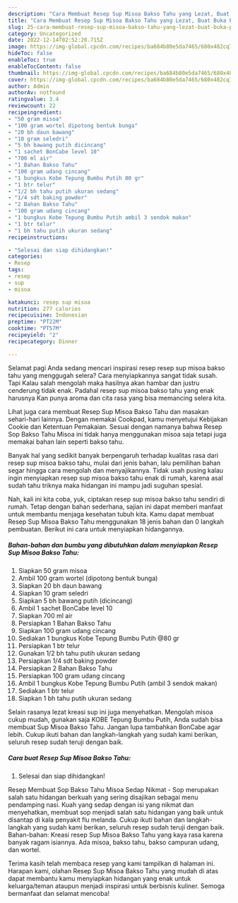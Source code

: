```yaml
---
description: "Cara Membuat Resep Sup Misoa Bakso Tahu yang Lezat, Buat Buka Puasa}"
title: "Cara Membuat Resep Sup Misoa Bakso Tahu yang Lezat, Buat Buka Puasa}"
slug: 25-cara-membuat-resep-sup-misoa-bakso-tahu-yang-lezat-buat-buka-puasa
category: Uncategorized
date: 2022-12-14T02:52:20.715Z
image: https://img-global.cpcdn.com/recipes/ba684b80e5da7465/680x482cq70/resep-sup-misoa-bakso-tahu-foto-resep-utama.jpg
hideToc: false
enableToc: true
enableTocContent: false
thumbnail: https://img-global.cpcdn.com/recipes/ba684b80e5da7465/680x482cq70/resep-sup-misoa-bakso-tahu-foto-resep-utama.jpg
cover: https://img-global.cpcdn.com/recipes/ba684b80e5da7465/680x482cq70/resep-sup-misoa-bakso-tahu-foto-resep-utama.jpg
author: Admin
authorAv: notfound
ratingvalue: 3.4
reviewcount: 22
recipeingredient:
- "50 gram misoa"
- "100 gram wortel dipotong bentuk bunga"
- "20 bh daun bawang"
- "10 gram seledri"
- "5 bh bawang putih dicincang"
- "1 sachet BonCabe level 10"
- "700 ml air"
- "1 Bahan Bakso Tahu"
- "100 gram udang cincang"
- "1 bungkus Kobe Tepung Bumbu Putih 80 gr"
- "1 btr telur"
- "1/2 bh tahu putih ukuran sedang"
- "1/4 sdt baking powder"
- "2 Bahan Bakso Tahu"
- "100 gram udang cincang"
- "1 bungkus Kobe Tepung Bumbu Putih ambil 3 sendok makan"
- "1 btr telur"
- "1 bh tahu putih ukuran sedang"
recipeinstructions:

- "Selesai dan siap dihidangkan!"
categories:
- Resep
tags:
- resep
- sup
- misoa

katakunci: resep sup misoa 
nutrition: 277 calories
recipecuisine: Indonesian
preptime: "PT22M"
cooktime: "PT57M"
recipeyield: "2"
recipecategory: Dinner

---
```



Selamat pagi Anda sedang mencari inspirasi resep resep sup misoa bakso tahu yang menggugah selera? Cara menyiapkannya sangat tidak susah. Tapi Kalau salah mengolah maka hasilnya akan hambar dan justru cenderung tidak enak. Padahal resep sup misoa bakso tahu yang enak harusnya Kan punya aroma dan cita rasa yang bisa memancing selera kita.


Lihat juga cara membuat Resep Sup Misoa Bakso Tahu dan masakan sehari-hari lainnya. Dengan memakai Cookpad, kamu menyetujui Kebijakan Cookie dan Ketentuan Pemakaian. Sesuai dengan namanya bahwa Resep Sop Bakso Tahu Misoa ini tidak hanya menggunakan misoa saja tetapi juga memakai bahan lain seperti bakso tahu.

Banyak hal yang sedikit banyak berpengaruh terhadap kualitas rasa dari resep sup misoa bakso tahu, mulai dari jenis bahan, lalu pemilihan bahan segar hingga cara mengolah dan menyajikannya. Tidak usah pusing kalau ingin menyiapkan resep sup misoa bakso tahu enak di rumah, karena asal sudah tahu triknya maka hidangan ini mampu jadi suguhan spesial.


Nah, kali ini kita coba, yuk, ciptakan resep sup misoa bakso tahu sendiri di rumah. Tetap dengan bahan sederhana, sajian ini dapat memberi manfaat untuk membantu menjaga kesehatan tubuh kita. Kamu dapat membuat Resep Sup Misoa Bakso Tahu menggunakan 18 jenis bahan dan 0 langkah pembuatan. Berikut ini cara untuk menyiapkan hidangannya.

<!--inarticleads1-->

##### Bahan-bahan dan bumbu yang dibutuhkan dalam menyiapkan Resep Sup Misoa Bakso Tahu:

1. Siapkan 50 gram misoa
1. Ambil 100 gram wortel (dipotong bentuk bunga)
1. Siapkan 20 bh daun bawang
1. Siapkan 10 gram seledri
1. Siapkan 5 bh bawang putih (dicincang)
1. Ambil 1 sachet BonCabe level 10
1. Siapkan 700 ml air
1. Persiapkan 1 Bahan Bakso Tahu
1. Siapkan 100 gram udang cincang
1. Sediakan 1 bungkus Kobe Tepung Bumbu Putih @80 gr
1. Persiapkan 1 btr telur
1. Gunakan 1/2 bh tahu putih ukuran sedang
1. Persiapkan 1/4 sdt baking powder
1. Persiapkan 2 Bahan Bakso Tahu
1. Persiapkan 100 gram udang cincang
1. Ambil 1 bungkus Kobe Tepung Bumbu Putih (ambil 3 sendok makan)
1. Sediakan 1 btr telur
1. Siapkan 1 bh tahu putih ukuran sedang


Selain rasanya lezat kreasi sup ini juga menyehatkan. Mengolah misoa cukup mudah, gunakan saja KOBE Tepung Bumbu Putih, Anda sudah bisa membuat Sup Misoa Bakso Tahu. Jangan lupa tambahkan BonCabe agar lebih. Cukup ikuti bahan dan langkah-langkah yang sudah kami berikan, seluruh resep sudah teruji dengan baik. 

<!--inarticleads2-->

##### Cara buat Resep Sup Misoa Bakso Tahu:


1. Selesai dan siap dihidangkan!

Resep Membuat Sop Bakso Tahu Misoa Sedap Nikmat - Sop merupakan salah satu hidangan berkuah yang sering disajikan sebagai menu pendamping nasi. Kuah yang sedap dengan isi yang nikmat dan menyehatkan, membuat sop menjadi salah satu hidangan yang baik untuk disantap di kala penyakit flu melanda. Cukup ikuti bahan dan langkah-langkah yang sudah kami berikan, seluruh resep sudah teruji dengan baik. Bahan-bahan: Kreasi resep Sup Misoa Bakso Tahu yang kaya rasa karena banyak ragam isiannya. Ada misoa, bakso tahu, bakso campuran udang, dan wortel. 

Terima kasih telah membaca resep yang kami tampilkan di halaman ini. Harapan kami, olahan Resep Sup Misoa Bakso Tahu yang mudah di atas dapat membantu kamu menyiapkan hidangan yang enak untuk keluarga/teman ataupun menjadi inspirasi untuk berbisnis kuliner. Semoga bermanfaat dan selamat mencoba!
